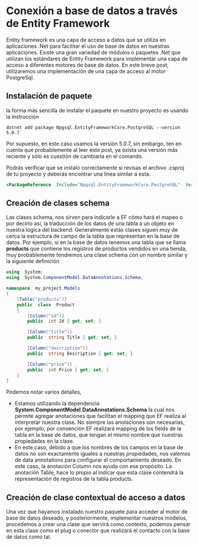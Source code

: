 # Conexión a base de datos a través de Entity Framework
Entity framework es una capa de acceso a datos que se utiliza en aplicaciones .Net para facilitar el uso de base de datos en nuestras aplicaciones.
Existe una gran variedad de módulos o paquetes .Net que utilizan los estándares de Entity Framework para implementar una capa de acceso a diferentes motores de base de datos.
En este breve post, utilizaremos una implementación de una capa de acceso al motor PostgreSql.
## Instalación de paquete
la forma más sencilla de instalar el paquete en nuestro proyecto es usando la instrucción

    dotnet add package Npgsql.EntityFrameworkCore.PostgreSQL --version 5.0.7

Por supuesto, en este caso usamos la versión 5.0.7, sin embargo, ten en cuenta que probablemente al leer este post, ya exista una versión más reciente y sólo es cuestión de cambiarla en el comando.

Podrás verificar que se instaló correctamente si revisas el archivo .csproj de tu proyecto y deberás encontrar una línea similar a esta.
```xml
<PackageReference  Include="Npgsql.EntityFrameworkCore.PostgreSQL"  Version="5.0.7" />
```
## Creación de clases schema
Las clases schema, nos sirven para indicarle a EF cómo hará el mapeo o por decirlo así, la traducción de los datos de una tabla a un objeto en nuestra lógica del backend. Generalmente estás clases siguen muy de cerca la estructura de campo de la tabla que representan en la base de datos.
Por ejemplo, si en la base de datos tenemos una tabla que se llama **products** que contiene los registros de productos vendidos en una tienda, muy probablemente tendremos una clase schema con un nombre similar y la siguiente definición
```c#
using  System;
using  System.ComponentModel.DataAnnotations.Schema;

namespace  my_project.Models
{
	[Table("products")]
	public  class  Product
	{
		[Column("id")]
		public  int Id { get; set; }

		[Column("title")]
		public  string Title { get; set; }

		[Column("description")]
		public  string Description { get; set; }

		[Column("price")]
		public  int Price { get; set; }
	}
}
```
Podemos notar varios detalles, 

 - Estamos utilizando la dependencia **System.ComponentModel.DataAnnotations.Schema** la cual nos permite agregar anotaciones que facilitan el mapping que EF realiza al interpretar nuestra clase. No siempre las anotaciones son necesarias, por ejemplo, por convención EF realizará mapping de los fields de la tabla en la base de datos, que tengan el mismo nombre que nuestras propiedades en la clase.
 - En este caso, debido a que los nombres de los campos en la base de datos no son exactamente iguales a nuestras propiedades, nos valemos de data annotations para configurar el comportamiento deseado. En este caso, la anotación Column nos ayuda con ese propósito. La anotación Table, hace lo propio al indicar que esta clase contendrá la representación de registros de la tabla products.

## Creación de clase contextual de acceso a datos
Una vez que hayamos instalado nuestro paquete para acceder al motor de base de datos deseado, y posteriormente, implementar nuestros modelos, procedemos a crear una clase que servirá como contexto, podemos pensar en esta clase como el plug o conector que realizará el contacto con la base de datos como tal. 

<!--stackedit_data:
eyJoaXN0b3J5IjpbNjc0NjkwNTU4LDEyMTg4ODUxMjcsMTQyMT
Y4MzA1NCwtMTQ3NTM2ODg2OSw2MTY5NTY1OTNdfQ==
-->